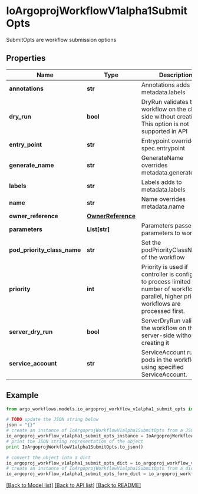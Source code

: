 # IoArgoprojWorkflowV1alpha1SubmitOpts

SubmitOpts are workflow submission options

## Properties

Name | Type | Description | Notes
------------ | ------------- | ------------- | -------------
**annotations** | **str** | Annotations adds to metadata.labels | [optional] 
**dry_run** | **bool** | DryRun validates the workflow on the client-side without creating it. This option is not supported in API | [optional] 
**entry_point** | **str** | Entrypoint overrides spec.entrypoint | [optional] 
**generate_name** | **str** | GenerateName overrides metadata.generateName | [optional] 
**labels** | **str** | Labels adds to metadata.labels | [optional] 
**name** | **str** | Name overrides metadata.name | [optional] 
**owner_reference** | [**OwnerReference**](OwnerReference.md) |  | [optional] 
**parameters** | **List[str]** | Parameters passes input parameters to workflow | [optional] 
**pod_priority_class_name** | **str** | Set the podPriorityClassName of the workflow | [optional] 
**priority** | **int** | Priority is used if controller is configured to process limited number of workflows in parallel, higher priority workflows are processed first. | [optional] 
**server_dry_run** | **bool** | ServerDryRun validates the workflow on the server-side without creating it | [optional] 
**service_account** | **str** | ServiceAccount runs all pods in the workflow using specified ServiceAccount. | [optional] 

## Example

```python
from argo_workflows.models.io_argoproj_workflow_v1alpha1_submit_opts import IoArgoprojWorkflowV1alpha1SubmitOpts

# TODO update the JSON string below
json = "{}"
# create an instance of IoArgoprojWorkflowV1alpha1SubmitOpts from a JSON string
io_argoproj_workflow_v1alpha1_submit_opts_instance = IoArgoprojWorkflowV1alpha1SubmitOpts.from_json(json)
# print the JSON string representation of the object
print IoArgoprojWorkflowV1alpha1SubmitOpts.to_json()

# convert the object into a dict
io_argoproj_workflow_v1alpha1_submit_opts_dict = io_argoproj_workflow_v1alpha1_submit_opts_instance.to_dict()
# create an instance of IoArgoprojWorkflowV1alpha1SubmitOpts from a dict
io_argoproj_workflow_v1alpha1_submit_opts_form_dict = io_argoproj_workflow_v1alpha1_submit_opts.from_dict(io_argoproj_workflow_v1alpha1_submit_opts_dict)
```
[[Back to Model list]](../README.md#documentation-for-models) [[Back to API list]](../README.md#documentation-for-api-endpoints) [[Back to README]](../README.md)


